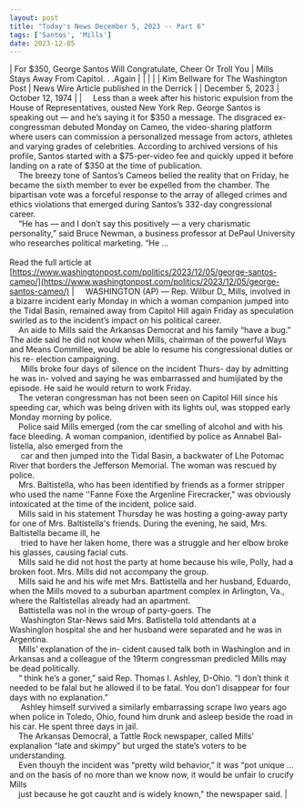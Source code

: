 ```yaml
---
layout: post
title: "Today's News December 5, 2023 -- Part 6"
tags: ['Santos', 'Mills']
date: 2023-12-05
---
```


| For $350, George Santos Will Congratulate, Cheer Or Troll You | Mills Stays Away From Capitol. . .Again |
|  |  |
| Kim Bellware for The Washington Post | News Wire Article published in the Derrick |
| December 5, 2023 | October 12, 1974 |
| &nbsp;&nbsp;&nbsp;&nbsp;Less than a week after his historic expulsion from the House of Representatives, ousted New York Rep. George Santos is speaking out — and he’s saying it for $350 a message. The disgraced ex-congressman debuted Monday on Cameo, the video-sharing platform where users can commission a personalized message from actors, athletes and varying grades of celebrities. According to archived versions of his profile, Santos started with a $75-per-video fee and quickly upped it before landing on a rate of $350 at the time of publication.<br>&nbsp;&nbsp;&nbsp;&nbsp;The breezy tone of Santos’s Cameos belied the reality that on Friday, he became the sixth member to ever be expelled from the chamber. The bipartisan vote was a forceful response to the array of alleged crimes and ethics violations that emerged during Santos’s 332-day congressional career.<br>&nbsp;&nbsp;&nbsp;&nbsp;“He has — and I don’t say this positively — a very charismatic personality,” said Bruce Newman, a business professor at DePaul University who researches political marketing. “He ...<br><br>Read the full article at<br>[https://www.washingtonpost.com/politics/2023/12/05/george-santos-cameo/](https://www.washingtonpost.com/politics/2023/12/05/george-santos-cameo/) | &nbsp;&nbsp;&nbsp;&nbsp;WASHINGTON (AP) — Rep. Wilbur D_ Mills, involved in a bizarre incident early Monday in which a woman companion jumped into the Tidal Basin, remained away from Capitol Hill again Friday as speculation swirled as to the incident’s impact on his political career.<br>&nbsp;&nbsp;&nbsp;&nbsp;An aide to Mills said the Arkansas Democrat and his family “have a bug.” The aide said he did not know when Mills, chairman of the powerful Ways and Means Commillee, would be able lo resume his congressional duties or his re- election campaigning.<br>&nbsp;&nbsp;&nbsp;&nbsp; Mills broke four days of silence on the incident Thurs- day by admitting he was in- volved and saying he was embarrassed and humijiated by the episode. He said he would return to work Friday.<br>&nbsp;&nbsp;&nbsp;&nbsp;The veteran congressman has not been seen on Capitol Hill since his speeding car, which was being driven with its lights oul, was stopped early Monday morning by police.<br>&nbsp;&nbsp;&nbsp;&nbsp;Police said Mills emerged (rom the car smelling of alcohol and with his face bleeding. A woman companion, identified by police as Annabel Bal- listella, also emerged from the<br>&nbsp;&nbsp;&nbsp;&nbsp; car and then jumped into the Tidal Basin, a backwater of Lhe Potomac River that borders the Jefferson Memorial. The woman was rescued by police.<br>&nbsp;&nbsp;&nbsp;&nbsp;Mrs. Baltistella, who has been identified by friends as a former stripper who used the name ‘'Fanne Foxe the Argenline Firecracker," was obviously intoxicated at the time of the incident, police said.<br>&nbsp;&nbsp;&nbsp;&nbsp;Mills said in his statement Thursday he was hosting a going-away party for one of Mrs. Baltistella's friends. During the evening, he said, Mrs. Baltistella became ill, he<br>&nbsp;&nbsp;&nbsp;&nbsp; tried to have her laken home, there was a struggle and her elbow broke his glasses, causing facial cuts.<br>&nbsp;&nbsp;&nbsp;&nbsp;Mills said he did not host the party at home because his wile, Polly, had a broken foot. Mrs. Mills did not accompany the group.<br>&nbsp;&nbsp;&nbsp;&nbsp;Mills said he and his wife met Mrs. Battistella and her husband, Eduardo, when the Mills moved to a suburban apartment complex in Arlington, Va., where the Raltistellas already had an apartment.<br>&nbsp;&nbsp;&nbsp;&nbsp;Battistella was nol in the wroup of party-goers. The<br>&nbsp;&nbsp;&nbsp;&nbsp; Washington Star-News said Mrs. Batlistella told attendants at a Washinglon hospital she and her husband were separated and he was in Argentina.<br>&nbsp;&nbsp;&nbsp;&nbsp;Mills’ explanation of the in- cident caused talk both in Washinglon and in Arkansas and a colleague of the 19term congressman predicled Mills may be dead politically.<br>&nbsp;&nbsp;&nbsp;&nbsp;“  think he’s a goner,” said Rep. Thomas I. Ashley, D-Ohio. “I don’t think it needed to be falal but he allowed il to be fatal. You don'l disappear for four days with no explanation.”<br>&nbsp;&nbsp;&nbsp;&nbsp; Ashley himself survived a similarly embarrassing scrape lwo years ago when police in Toledo, Ohio, found him drunk and asleep beside the road in his car. He spent three days in jail.<br>&nbsp;&nbsp;&nbsp;&nbsp;The Arkansas Democral, a Tattle Rock newspaper, called Mills’ explanalion “late and skimpy" but urged the state’s voters to be understanding.<br>&nbsp;&nbsp;&nbsp;&nbsp;Even thouyh the incident was “pretty wild behavior,” it was “pot unique ... and on the basis of no more than we know now, it would be unfair lo crucify Mills<br>&nbsp;&nbsp;&nbsp;&nbsp;just because he got cauzht and is widely known," the newspaper said.  |